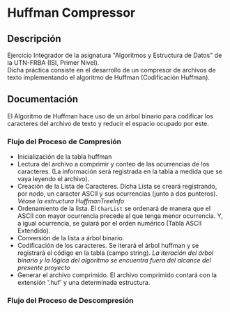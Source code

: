 
# Huffman Compressor

## Descripción

Ejercicio Integrador de la asignatura "Algoritmos y Estructura de Datos" de la UTN-FRBA (ISI, Primer Nivel).
</br>
Dicha práctica consiste en el desarrollo de un compresor de archivos de texto implementando el algoritmo de Huffman (Codificación Huffman).

## Documentación

El Algoritmo de Huffman hace uso de un árbol binario para codificar los caracteres del archivo de texto y reducir el espacio ocupado por este.

### Flujo del Proceso de Compresión

* Inicialización de la tabla huffman
* Lectura del archivo a comprimir y conteo de las ocurrencias de los caracteres. (La información será registrada en la tabla a medida que se vaya leyendo el archivo).
* Creación de la Lista de Caracteres. Dicha Lista se creará registrando, por nodo, un caracter ASCII y sus ocurrencias (junto a dos punteros). *Véase la estructura HuffmanTreeInfo*
* Ordenamiento de la lista. El `CharList` se ordenará de manera que el ASCII con mayor ocurrencia precede al que tenga menor ocurrencia. Y, a igual ocurrencia, se guiará por el orden numérico (Tabla ASCII Extendido).
* Conversión de la lista a árbol binario.
* Codificación de los caracteres. Se iterará el árbol huffman y se registrará el código en la tabla (campo string). *La iteración del árbol binario y la lógica del algoritmo se encuentra fuera del alcance del presente proyecto*
* Generar el archivo comprimido. El archivo comprimido contará con la extensión '.huf' y una determinada estructura.

### Flujo del Proceso de Descompresión
